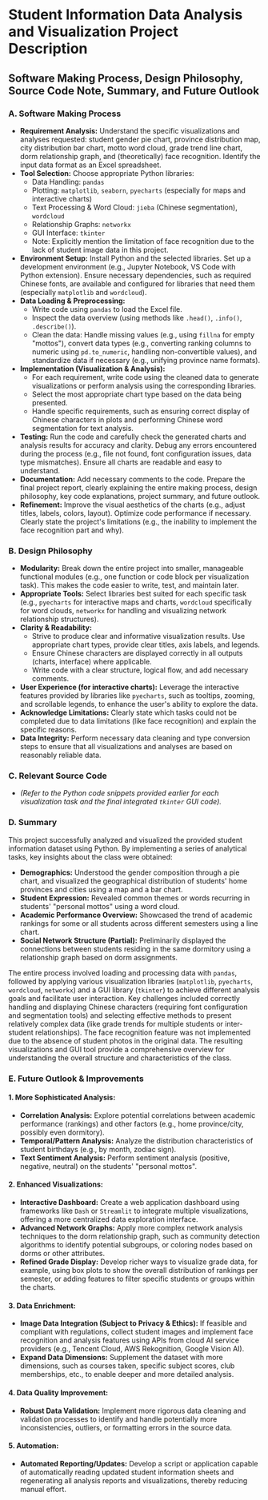 # Student Information Data Analysis and Visualization Project Description

## Software Making Process, Design Philosophy, Source Code Note, Summary, and Future Outlook

### A. Software Making Process

*   **Requirement Analysis:** Understand the specific visualizations and analyses requested: student gender pie chart, province distribution map, city distribution bar chart, motto word cloud, grade trend line chart, dorm relationship graph, and (theoretically) face recognition. Identify the input data format as an Excel spreadsheet.
*   **Tool Selection:** Choose appropriate Python libraries:
    *   Data Handling: `pandas`
    *   Plotting: `matplotlib`, `seaborn`, `pyecharts` (especially for maps and interactive charts)
    *   Text Processing & Word Cloud: `jieba` (Chinese segmentation), `wordcloud`
    *   Relationship Graphs: `networkx`
    *   GUI Interface: `tkinter`
    *   Note: Explicitly mention the limitation of face recognition due to the lack of student image data in this project.
*   **Environment Setup:** Install Python and the selected libraries. Set up a development environment (e.g., Jupyter Notebook, VS Code with Python extension). Ensure necessary dependencies, such as required Chinese fonts, are available and configured for libraries that need them (especially `matplotlib` and `wordcloud`).
*   **Data Loading & Preprocessing:**
    *   Write code using `pandas` to load the Excel file.
    *   Inspect the data overview (using methods like `.head()`, `.info()`, `.describe()`).
    *   Clean the data: Handle missing values (e.g., using `fillna` for empty "mottos"), convert data types (e.g., converting ranking columns to numeric using `pd.to_numeric`, handling non-convertible values), and standardize data if necessary (e.g., unifying province name formats).
*   **Implementation (Visualization & Analysis):**
    *   For each requirement, write code using the cleaned data to generate visualizations or perform analysis using the corresponding libraries.
    *   Select the most appropriate chart type based on the data being presented.
    *   Handle specific requirements, such as ensuring correct display of Chinese characters in plots and performing Chinese word segmentation for text analysis.
*   **Testing:** Run the code and carefully check the generated charts and analysis results for accuracy and clarity. Debug any errors encountered during the process (e.g., file not found, font configuration issues, data type mismatches). Ensure all charts are readable and easy to understand.
*   **Documentation:** Add necessary comments to the code. Prepare the final project report, clearly explaining the entire making process, design philosophy, key code explanations, project summary, and future outlook.
*   **Refinement:** Improve the visual aesthetics of the charts (e.g., adjust titles, labels, colors, layout). Optimize code performance if necessary. Clearly state the project's limitations (e.g., the inability to implement the face recognition part and why).

### B. Design Philosophy

*   **Modularity:** Break down the entire project into smaller, manageable functional modules (e.g., one function or code block per visualization task). This makes the code easier to write, test, and maintain later.
*   **Appropriate Tools:** Select libraries best suited for each specific task (e.g., `pyecharts` for interactive maps and charts, `wordcloud` specifically for word clouds, `networkx` for handling and visualizing network relationship structures).
*   **Clarity & Readability:**
    *   Strive to produce clear and informative visualization results. Use appropriate chart types, provide clear titles, axis labels, and legends.
    *   Ensure Chinese characters are displayed correctly in all outputs (charts, interface) where applicable.
    *   Write code with a clear structure, logical flow, and add necessary comments.
*   **User Experience (for interactive charts):** Leverage the interactive features provided by libraries like `pyecharts`, such as tooltips, zooming, and scrollable legends, to enhance the user's ability to explore the data.
*   **Acknowledge Limitations:** Clearly state which tasks could not be completed due to data limitations (like face recognition) and explain the specific reasons.
*   **Data Integrity:** Perform necessary data cleaning and type conversion steps to ensure that all visualizations and analyses are based on reasonably reliable data.

### C. Relevant Source Code

*   *(Refer to the Python code snippets provided earlier for each visualization task and the final integrated `tkinter` GUI code).*

### D. Summary

This project successfully analyzed and visualized the provided student information dataset using Python. By implementing a series of analytical tasks, key insights about the class were obtained:

*   **Demographics:** Understood the gender composition through a pie chart, and visualized the geographical distribution of students' home provinces and cities using a map and a bar chart.
*   **Student Expression:** Revealed common themes or words recurring in students' "personal mottos" using a word cloud.
*   **Academic Performance Overview:** Showcased the trend of academic rankings for some or all students across different semesters using a line chart.
*   **Social Network Structure (Partial):** Preliminarily displayed the connections between students residing in the same dormitory using a relationship graph based on dorm assignments.

The entire process involved loading and processing data with `pandas`, followed by applying various visualization libraries (`matplotlib`, `pyecharts`, `wordcloud`, `networkx`) and a GUI library (`tkinter`) to achieve different analysis goals and facilitate user interaction. Key challenges included correctly handling and displaying Chinese characters (requiring font configuration and segmentation tools) and selecting effective methods to present relatively complex data (like grade trends for multiple students or inter-student relationships). The face recognition feature was not implemented due to the absence of student photos in the original data. The resulting visualizations and GUI tool provide a comprehensive overview for understanding the overall structure and characteristics of the class.

### E. Future Outlook & Improvements

#### 1. More Sophisticated Analysis:
*   **Correlation Analysis:** Explore potential correlations between academic performance (rankings) and other factors (e.g., home province/city, possibly even dormitory).
*   **Temporal/Pattern Analysis:** Analyze the distribution characteristics of student birthdays (e.g., by month, zodiac sign).
*   **Text Sentiment Analysis:** Perform sentiment analysis (positive, negative, neutral) on the students' "personal mottos".

#### 2. Enhanced Visualizations:
*   **Interactive Dashboard:** Create a web application dashboard using frameworks like `Dash` or `Streamlit` to integrate multiple visualizations, offering a more centralized data exploration interface.
*   **Advanced Network Graphs:** Apply more complex network analysis techniques to the dorm relationship graph, such as community detection algorithms to identify potential subgroups, or coloring nodes based on dorms or other attributes.
*   **Refined Grade Display:** Develop richer ways to visualize grade data, for example, using box plots to show the overall distribution of rankings per semester, or adding features to filter specific students or groups within the charts.

#### 3. Data Enrichment:
*   **Image Data Integration (Subject to Privacy & Ethics):** If feasible and compliant with regulations, collect student images and implement face recognition and analysis features using APIs from cloud AI service providers (e.g., Tencent Cloud, AWS Rekognition, Google Vision AI).
*   **Expand Data Dimensions:** Supplement the dataset with more dimensions, such as courses taken, specific subject scores, club memberships, etc., to enable deeper and more detailed analysis.

#### 4. Data Quality Improvement:
*   **Robust Data Validation:** Implement more rigorous data cleaning and validation processes to identify and handle potentially more inconsistencies, outliers, or formatting errors in the source data.

#### 5. Automation:
*   **Automated Reporting/Updates:** Develop a script or application capable of automatically reading updated student information sheets and regenerating all analysis reports and visualizations, thereby reducing manual effort.
